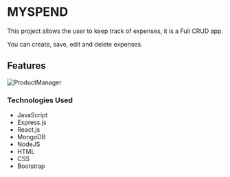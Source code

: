 
# MYSPEND

<p>This project allows the user to keep track of expenses, it is a Full CRUD app.</p>
<p>You can create, save, edit and delete expenses.</p>

## Features

![ProductManager](https://user-images.githubusercontent.com/98990358/176762151-4ae93b3f-ee8a-472d-92a6-1436cbdbc9f4.gif)



### Technologies Used

<ul>
  <li>JavaScript</li>
  <li>Express.js</li>
  <li>React.js</li>
  <li>MongoDB </li>
  <li>NodeJS </li>
  <li>HTML</li>
  <li>CSS</li>
  <li>Bootstrap</li>
</ul>

